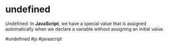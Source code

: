 # undefined

Undefined: In **JavaScript**, we have a special value that is assigned automatically when we declare a variable without assigning an initial value.



#undefined
#js #javascript 